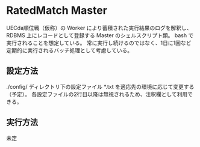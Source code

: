 # RatedMatch Master

UECda順位戦（仮称）の Worker により蓄積された実行結果のログを解釈し、RDBMS 上にレコードとして登録する Master のシェルスクリプト類。
bash で実行されることを想定している。
常に実行し続けるのではなく、1日に1回など定期的に実行されるバッチ処理として考慮している。

## 設定方法

./config/ ディレクトリ下の設定ファイル *.txt を適応先の環境に応じて変更する（予定）。
各設定ファイルの2行目以降は無視されるため、注釈欄として利用できる。

## 実行方法

未定

